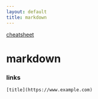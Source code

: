 ```yaml
---
layout: default
title: markdown
---
```

[cheatsheet](https://www.markdownguide.org/cheat-sheet/)  
# markdown
### links
`[title](https://www.example.com) `
